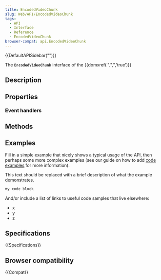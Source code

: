 ```yaml
---
title: EncodedVideoChunk
slug: Web/API/EncodedVideoChunk
tags:
  - API
  - Interface
  - Reference
  - EncodedVideoChunk
browser-compat: api.EncodedVideoChunk
---
```

{{DefaultAPISidebar("")}}

The **`EncodedVideoChunk`** interface of the {{domxref('','','','true')}} 

## Description

 

## Properties



### Event handlers



## Methods



## Examples

Fill in a simple example that nicely shows a typical usage of the API, then perhaps some more complex examples (see our guide on how to add [code examples](/en-US/docs/MDN/Contribute/Structures/Code_examples) for more information).

This text should be replaced with a brief description of what the example demonstrates.

```js
my code block
```

And/or include a list of links to useful code samples that live elsewhere:

*   x
*   y
*   z

## Specifications

{{Specifications}}

## Browser compatibility

{{Compat}}

